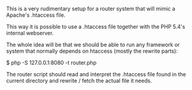 This is a very rudimentary setup for a router system that will mimic a Apache's .htaccess file.

This way it is possible to use a .htaccess file together with the PHP 5.4's internal webserver.

The whole idea will be that we should be able to run any framework or system that normally depends on htaccess
(mostly the rewrite parts):

$ php -S 127.0.0.1:8080 -t router.php

The router script should read and interpret the .htaccess file found in the current directory and rewrite / fetch
the actual file it needs.



